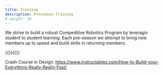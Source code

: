 ```yaml
---
title: Training
description: Preseason Training
# weight: 10
---
```


We strive to build a robust Compeditive Robotics Program by leveragin student to student learning.
Each pre-season we attempt to bring new members up to speed and build skills in returning members.

{{<children depth=4 description="">}}{{</children>}}

Crash Course in Design:
https://www.instructables.com/How-to-Build-your-Everything-Really-Really-Fast/
